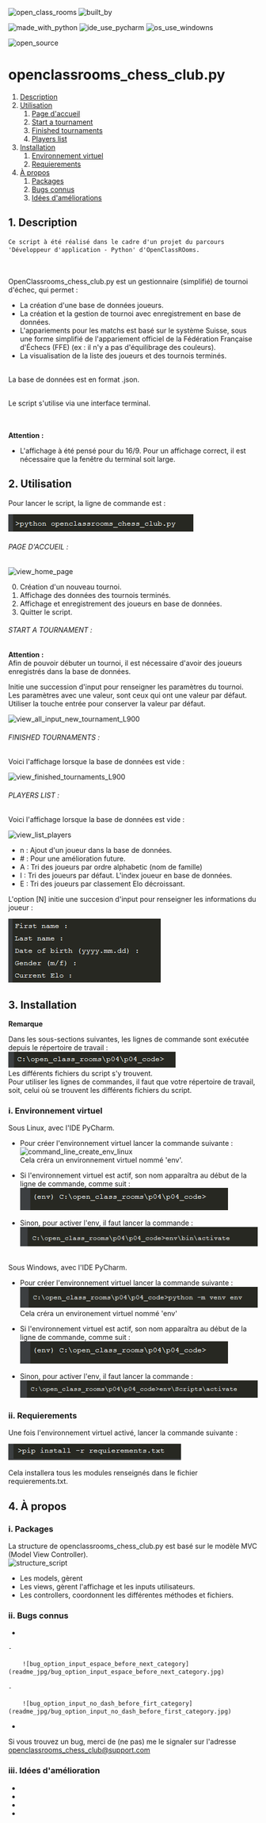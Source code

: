 ![open_class_rooms](https://img.shields.io/badge/OpenClassRooms-Project04-limegreen?labelColor=blueviolet&style=plastic)
![built_by](https://img.shields.io/badge/Built%20by-Developers%20%3Cgeoffrey_ll%3E-black?labelColor=orange&style=plastic)



![made_with_python](https://img.shields.io/badge/Made%20With-Python_3.6.5-darkgreen?logo=python&labelColor=red&style=plastic)
![ide_use_pycharm](https://img.shields.io/badge/IDE%20use-PyCharm-darkgreen?logo=pycharm&labelColor=red&style=plastic)
![os_use_windowns](https://img.shields.io/badge/OS%20use-Windows-blue?labelColor=red&style=plastic&logo=windows)



![open_source](https://img.shields.io/badge/licence-libre-darkkhaki?labelColor=red&style=plastic)





# openclassrooms_chess_club.py #


1.  [Description](#description)
2.  [Utilisation](#utilisation)
    1.  [Page d'accueil](#PAGE-D-ACCUEIL)
    2.  [Start a tournament](#START-A-TOURNAMENT)
    3.  [Finished tournaments](#FINISHED-TOURNAMENTS)
    4.  [Players list](#PLAYERS-LIST)
3.  [Installation](#installation)
    1.  [Environnement virtuel](#environnement-virtuel)
    2.  [Requierements](#requierements)
4.  [À propos](#a-propos)
    1.  [Packages](#packages)
    2.  [Bugs connus](#bugs-connus)
    3.  [Idées d'améliorations](#idees-d-ameliorations)




## 1. Description <a name="description"></a> ##


    Ce script à été réalisé dans le cadre d'un projet du parcours
    'Développeur d'application - Python' d'OpenClassROoms.

\
\
OpenClassrooms_chess_club.py est un gestionnaire (simplifié) de tournoi d'échec, qui permet :
- La création d'une base de données joueurs.
- La création et la gestion de tournoi avec enregistrement en base de données.
- L'appariements pour les matchs est basé sur le système Suisse, sous une forme simplifié de l'appariement officiel de la Fédération Française d'Échecs (FFE) (ex : il n'y a pas d'équilibrage des couleurs).
- La visualisation de la liste des joueurs et des tournois terminés.

\
La base de données est en format .json.

\
Le script s'utilise via une interface terminal. 

\
\
**Attention :**
- L'affichage à été pensé pour du 16/9. Pour un affichage correct, il est nécessaire que la fenêtre du terminal soit large.




## 2. Utilisation <a name="utilisation"></a> ##


Pour lancer le script, la ligne de commande est :

![command_line_start_script](readme_png/command_line_start_script.png)



###### PAGE D'ACCUEIL : <a name="PAGE-D-ACCUEIL"></a> ######

![view_home_page](readme_png/view_home_page_L900.png)

0. Création d'un nouveau tournoi.
1. Affichage des données des tournois terminés.
2. Affichage et enregistrement des joueurs en base de données.
3. Quitter le script.



###### START A TOURNAMENT : <a name="START-A-TOURNAMENT"></a> ######

**Attention :**\
Afin de pouvoir débuter un tournoi, il est nécessaire d'avoir des joueurs enregistrés dans la base de données.

Initie une succession d'input pour renseigner les paramètres du tournoi.\
Les paramètres avec une valeur, sont ceux qui ont une valeur par défaut.\
Utiliser la touche entrée pour conserver la valeur par défaut.

![view_all_input_new_tournament_L900](readme_png/view_all_input_new_tournament_L900.png)



###### FINISHED TOURNAMENTS : <a name="FINISHED-TOURNAMENTS"></a> ######

Voici l'affichage lorsque la base de données est vide :

![view_finished_tournaments_L900](readme_png/view_finished_tournaments_L900.png)



###### PLAYERS LIST : <a name="PLAYERS-LIST"></a> ######

Voici l'affichage lorsque la base de données est vide :

![view_list_players](readme_png/view_list_players_L900.png)
- n : Ajout d'un joueur dans la base de données.
- \# : Pour une amélioration future.
- A : Tri des joueurs par ordre alphabetic (nom de famille)
- I : Tri des joueurs par défaut. L'index joueur en base de données.
- E : Tri des joueurs par classement Elo décroissant. 

L'option [N] initie une succesion d'input pour renseigner les informations du joueur :

![view_all_input_new_player](readme_png/view_all_input_new_player.png)




## 3. Installation <a name="installation"></a> ##


**Remarque**

Dans les sous-sections suivantes, les lignes de commande sont exécutée depuis le répertoire de travail :\
![working_directory](readme_png/working_directory.png)\
Les différents fichiers du script s'y trouvent.\
Pour utiliser les lignes de commandes, il faut que votre répertoire de travail, soit, celui où se trouvent les différents fichiers du script.




### i. Environnement virtuel <a name="environnement-virtuel"></a> ###


Sous Linux, avec l'IDE PyCharm.

- Pour créer l'environnement virtuel lancer la commande suivante :\
![command_line_create_env_linux](readme_png/command_line_create_env_linux.png)\
Cela créra un environnement virtuel nommé 'env'.


- Si l'environnement virtuel est actif, son nom apparaîtra au début de la ligne de commande, comme suit :\
![env_activate](readme_png/env_activate.png)


- Sinon, pour activer l'env, il faut lancer la commande :\
![command_line_activate_env_linux](readme_png/command_line_activate_env_linux.png)



\
Sous Windows, avec l'IDE PyCharm.

- Pour créer l'environnement virtuel lancer la commande suivante :\
![command_line_create_env_win](readme_png/command_line_create_env_win.png)\
Cela créra un environement virtuel nommé 'env'


- Si l'environnement virtuel est actif, son nom apparaîtra au début de la ligne de commande, comme suit :\
![env_activate](readme_png/env_activate.png)


- Sinon, pour activer l'env, il faut lancer la commande :\
![command_line_activate_env_win](readme_png/command_line_activate_env_win.png)




### ii. Requierements <a name="requierements"></a> ###


Une fois l'environnement virtuel activé, lancer la commande suivante :

![command_line_install_requierements](readme_png/command_line_install_requierements.png)

Cela installera tous les modules renseignés dans le fichier requierements.txt.




## 4. À propos <a name="a-propos"></a> ###



### i. Packages <a name="packages"></a> ###


La structure de openclassrooms_chess_club.py est basé sur le modèle MVC (Model View Controller).\
![structure_script](readme_png/structure_script.png)


- Les models, gèrent 
- Les views, gèrent l'affichage et les inputs utilisateurs.
- Les controllers, coordonnent les différentes méthodes et fichiers.





### ii. Bugs connus <a name="bugs-connus"></a> ###


-   

    -   
    
        ![bug_option_input_espace_before_next_category](readme_jpg/bug_option_input_espace_before_next_category.jpg)
    
    -   
    
        ![bug_option_input_no_dash_before_firt_category](readme_jpg/bug_option_input_no_dash_before_first_category.jpg)

-   

Si vous trouvez un bug, merci de (ne pas) me le signaler sur l'adresse\
openclassrooms_chess_club@support.com




### iii. Idées d'amélioration <a name="idees-d-ameliorations"></a> ###



- 


- 


- 


- 

